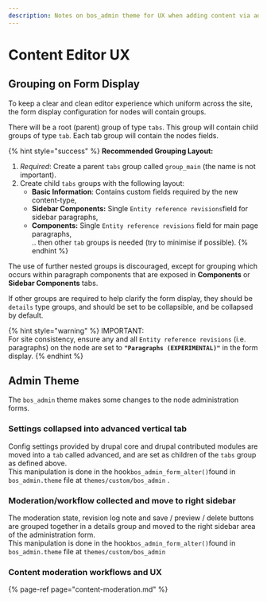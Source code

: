 ```yaml
---
description: Notes on bos_admin theme for UX when adding content via admin pages.
---
```


# Content Editor UX

## Grouping on Form Display

To keep a clear and clean editor experience which uniform across the site, the form display configuration for nodes will contain groups.

There will be a root \(parent\) group of type `tabs`. This group will contain child groups of type `tab`.  Each tab group will contain the nodes fields.

{% hint style="success" %}
**Recommended Grouping Layout:**  
1. _Required_: Create a parent `tabs` group called `group_main` \(the name is not important\).  
2. Create child `tabs` groups with the following layout:  
     - **Basic Information**: Contains custom fields required by the new content-type,  
     - **Sidebar Components:** Single `Entity reference revisions`field for sidebar paragraphs,  
     - **Components:** Single `Entity reference revisions` field for main page paragraphs,  
     .. then other `tab` groups is needed \(try to minimise if possible\).
{% endhint %}

The use of further nested groups is discouraged, except for grouping which occurs within paragraph components that are exposed in **Components** or **Sidebar Components** tabs. 

If other groups are required to help clarify the form display, they should be `details` type groups, and should be set to be collapsible, and be collapsed by default.

{% hint style="warning" %}
IMPORTANT:   
For site consistency, ensure any and all `Entity reference revisions` \(i.e. paragraphs\) on the node are set to **`"Paragraphs (EXPERIMENTAL)"`** in the form display.
{% endhint %}

## Admin Theme

The `bos_admin` theme makes some changes to the node administration forms.

### Settings collapsed into advanced vertical tab

Config settings provided by drupal core and drupal contributed modules are moved into a `tab` called advanced, and are set as children of the `tabs` group as defined above.    
This manipulation is done in the hook`bos_admin_form_alter()`found in `bos_admin.theme` file at `themes/custom/bos_admin` . 

### Moderation/workflow collected and move to right sidebar

The moderation state, revision log note and save / preview / delete buttons are grouped together in a details group and moved to the right sidebar area of the administration form.  
 This manipulation is done in the hook`bos_admin_form_alter()`found in `bos_admin.theme` file at `themes/custom/bos_admin`

### Content moderation workflows and UX

{% page-ref page="content-moderation.md" %}

